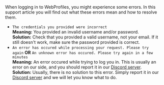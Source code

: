 When logging in to WebProfiles, you might experience some errors. In this support article you will find out what these errors mean and how to resolve them.
- `The credentials you provided were incorrect`\
   **Meaning:** You provided an invalid username and/or password.\
   **Solution:** Check that you provided a valid username, not your email. If it still doesn't work, make sure the password provided is correct.
- `An error has occured while processing your request. Please try again` **OR** `An unknown error has occured. Please try again in a few minutes`\
  **Meaning:** An error occured while trying to log you in. This is usually an error on our side, and you should report it in our [Discord server](https://discord.gg/j6hwcDp6xN).\
  **Solution:** Usually, there is no solution to this error. Simply report it in our [Discord server](https://discord.gg/j6hwcDp6xN) and we will let you know what to do.

